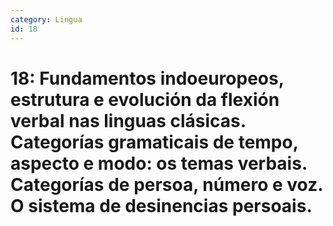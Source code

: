 ```yaml
---
category: Lingua
id: 18
---
```


# 18: Fundamentos indoeuropeos, estrutura e evolución da flexión verbal nas linguas clásicas. Categorías gramaticais de tempo, aspecto e modo: os temas verbais. Categorías de persoa, número e voz. O sistema de desinencias persoais.
